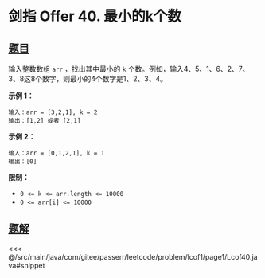 # 剑指 Offer 40. 最小的k个数

## [题目](https://leetcode.cn/problems/zui-xiao-de-kge-shu-lcof/)
输入整数数组 `arr` ，找出其中最小的 `k` 个数。例如，输入4、5、1、6、2、7、3、8这8个数字，则最小的4个数字是1、2、3、4。

**示例 1：**

```
输入：arr = [3,2,1], k = 2
输出：[1,2] 或者 [2,1]
```

**示例 2：**

```
输入：arr = [0,1,2,1], k = 1
输出：[0]
```

**限制：**

* `0 <= k <= arr.length <= 10000`
* `0 <= arr[i] <= 10000`


## [题解](https://github.com/PasseRR/JavaLeetCode/blob/master/src/main/java/com/gitee/passerr/leetcode/problem/lcof1/page1/Lcof40.java)

<<< @/src/main/java/com/gitee/passerr/leetcode/problem/lcof1/page1/Lcof40.java#snippet
